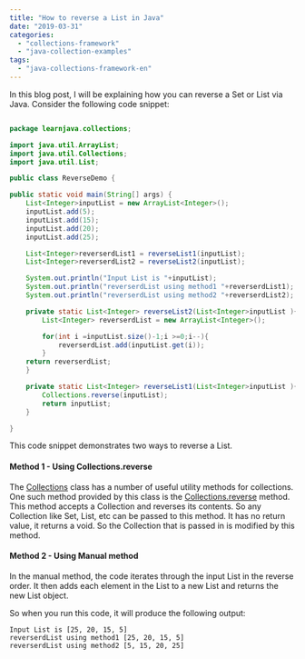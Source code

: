 ```yaml
---
title: "How to reverse a List in Java"
date: "2019-03-31"
categories: 
  - "collections-framework"
  - "java-collection-examples"
tags: 
  - "java-collections-framework-en"
---
```


In this blog post, I will be explaining how you can reverse a Set or List via Java. Consider the following code snippet:


````java

package learnjava.collections;

import java.util.ArrayList; 
import java.util.Collections; 
import java.util.List;

public class ReverseDemo {

public static void main(String[] args) { 
    List<Integer>inputList = new ArrayList<Integer>(); 
    inputList.add(5); 
    inputList.add(15); 
    inputList.add(20); 
    inputList.add(25);

    List<Integer>reverserdList1 = reverseList1(inputList); 
    List<Integer>reverserdList2 = reverseList2(inputList);

    System.out.println("Input List is "+inputList); 
    System.out.println("reverserdList using method1 "+reverserdList1); 
    System.out.println("reverserdList using method2 "+reverserdList2); }

    private static List<Integer> reverseList2(List<Integer>inputList ){ 
        List<Integer> reverserdList = new ArrayList<Integer>();

        for(int i =inputList.size()-1;i >=0;i--){ 
            reverserdList.add(inputList.get(i)); 
        } 
    return reverserdList; 
    }

    private static List<Integer> reverseList1(List<Integer>inputList ){ 
        Collections.reverse(inputList); 
        return inputList; 
    }

} 

````

This code snippet demonstrates two ways to reverse a List.


#### Method 1 - Using Collections.reverse

The [Collections](https://docs.oracle.com/javase/8/docs/api/java/util/Collections.html) class has a number of useful utility methods for collections. One such method provided by this class is the [Collections.reverse](https://docs.oracle.com/javase/8/docs/api/java/util/Collections.html#reverse-java.util.List-) method. This method accepts a Collection and reverses its contents. So any Collection like Set, List, etc can be passed to this method. It has no return value, it returns a void. So the Collection that is passed in is modified by this method.

#### Method 2 - Using Manual method

In the manual method, the code iterates through the input List in the reverse order. It then adds each element in the List to a new List and returns the new List object.

So when you run this code, it will produce the following output:

```
Input List is [25, 20, 15, 5]
reverserdList using method1 [25, 20, 15, 5]
reverserdList using method2 [5, 15, 20, 25]
```
